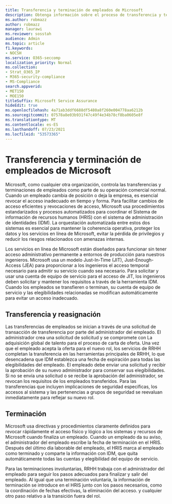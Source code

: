 ```yaml
---
title: Transferencia y terminación de empleados de Microsoft
description: Obtenga información sobre el proceso de transferencia y terminación de empleados de Microsoft en Microsoft 365
ms.author: robmazz
author: robmazz
manager: laurawi
ms.reviewer: sosstah
audience: Admin
ms.topic: article
f1.keywords:
- NOCSH
ms.service: O365-seccomp
localization_priority: Normal
ms.collection:
- Strat_O365_IP
- M365-security-compliance
- MS-Compliance
search.appverid:
- MET150
- MOE150
titleSuffix: Microsoft Service Assurance
hideEdit: true
ms.openlocfilehash: 4a71ab3ddf6688df5480a8f260e004778aa6212b
ms.sourcegitcommit: 07578a8e03b931f47c49f4e34b78cf8ba0605e8f
ms.translationtype: MT
ms.contentlocale: es-ES
ms.lasthandoff: 07/23/2021
ms.locfileid: "53573365"
---
```

# <a name="microsoft-employee-transfer-and-termination"></a>Transferencia y terminación de empleados de Microsoft

Microsoft, como cualquier otra organización, controla las transferencias y terminaciones de empleados como parte de su operación comercial normal. Cuando un empleado cambia de posición o deja la empresa, es esencial revocar el acceso inadecuado en tiempo y forma. Para facilitar cambios de acceso eficientes y revocaciones de acceso, Microsoft usa procedimientos estandarizados y procesos automatizados para coordinar el Sistema de información de recursos humanos (HRIS) con el sistema de administración de identidades (IDM). La orquestación automatizada entre estos dos sistemas es esencial para mantener la coherencia operativa, proteger los datos y los servicios en línea de Microsoft, evitar la pérdida de privilegios y reducir los riesgos relacionados con amenazas internas.

Los servicios en línea de Microsoft están diseñados para funcionar sin tener acceso administrativo permanente a entornos de producción para nuestros ingenieros. Microsoft usa un modelo Just-In-Time (JIT), Just-Enough-Access (JEA) para proporcionar a los ingenieros el acceso temporal necesario para admitir su servicio cuando sea necesario. Para solicitar y usar una cuenta de equipo de servicio para el acceso de JIT, los ingenieros deben solicitar y mantener los requisitos a través de la herramienta IDM. Cuando los empleados se transfieren o terminan, su cuenta de equipo de servicio y las elegibilidades relacionadas se modifican automáticamente para evitar un acceso inadecuado.

## <a name="transfer-and-reassignment"></a>Transferencia y reasignación

Las transferencias de empleados se inician a través de una solicitud de transacción de transferencia por parte del administrador del empleado. El administrador crea una solicitud de solicitud y se compromete con La adquisición global de talento para el proceso de carta de oferta. Una vez que el empleado acepta la oferta para el nuevo rol, los servicios de RRHH completan la transferencia en las herramientas principales de RRHH, lo que desencadena que IDM establezca una fecha de expiración para todas las elegibilidades del empleado. El empleado debe enviar una solicitud y recibir la aprobación de su nuevo administrador para conservar sus elegibilidades. Si no se envía una solicitud o se recibe la aprobación del administrador, se revocan los requisitos de los empleados transferidos. Para las transferencias que incluyen implicaciones de seguridad específicas, los accesos al sistema y las pertenencias a grupos de seguridad se reevaluan inmediatamente para reflejar su nuevo rol.

## <a name="termination"></a>Terminación

Microsoft usa directivas y procedimientos claramente definidos para revocar rápidamente el acceso físico y lógico a los sistemas y recursos de Microsoft cuando finaliza un empleado. Cuando un empleado da su aviso, el administrador del empleado escribe la fecha de terminación en el HRIS. Después del último día laborable del empleado, el HRIS marca al empleado como terminado y comparte la información con IDM, que quita automáticamente todas las cuentas y elegibilidad del equipo de servicio.

Para las terminaciones involuntarias, RRHH trabaja con el administrador del empleado para seguir los pasos adecuados para finalizar y salir del empleado. Al igual que una terminación voluntaria, la información de terminación se introduce en el HRIS junto con los pasos necesarios, como la coordinación de fechas efectivas, la eliminación del acceso. y cualquier otro paso relativo a la transición fuera del rol.
